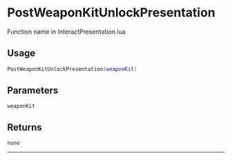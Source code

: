 # PostWeaponKitUnlockPresentation
Function name in InteractPresentation.lua
## Usage
```lua
PostWeaponKitUnlockPresentation(weaponKit)
```
## Parameters
`weaponKit`
## Returns
`none`

---